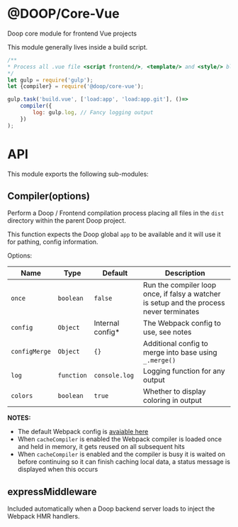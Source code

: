 @DOOP/Core-Vue
==================
Doop core module for frontend Vue projects

This module generally lives inside a build script.


```javascript
/**
* Process all .vue file <script frontend/>, <template/> and <style/> blocks
*/
let gulp = require('gulp');
let {compiler} = require('@doop/core-vue');

gulp.task('build.vue', ['load:app', 'load:app.git'], ()=>
	compiler({
		log: gulp.log, // Fancy logging output
	})
);
```


API
===
This module exports the following sub-modules:


Compiler(options)
-----------------
Perform a Doop / Frontend compilation process placing all files in the `dist` directory within the parent Doop project.

This function expects the Doop global `app` to be available and it will use it for pathing, config information.

Options:

| Name            | Type       | Default          | Description                                                                      |
|-----------------|------------|------------------|----------------------------------------------------------------------------------|
| `once`          | `boolean`  | `false`          | Run the compiler loop once, if falsy a watcher is setup and the process never terminates |
| `config`        | `Object`   | Internal config* | The Webpack config to use, see notes                                             |
| `configMerge`   | `Object`   | `{}`             | Additional config to merge into base using `_.merge()`                           |
| `log`           | `function` | `console.log`    | Logging function for any output                                                  |
| `colors`        | `boolean`  | `true`           | Whether to display coloring in output                                            |


**NOTES:**

* The default Webpack config is [avaiable here](https://github.com/MomsFriendlyDevCo/doop-core-vue/blob/master/webpack.config.js)
* When `cacheCompiler` is enabled the Webpack compiler is loaded once and held in memory, it gets reused on all subsequent hits
* When `cacheCompiler` is enabled and the compiler is busy it is waited on before continuing so it can finish caching local data, a status message is displayed when this occurs


expressMiddleware
-----------------
Included automatically when a Doop backend server loads to inject the Webpack HMR handlers.
